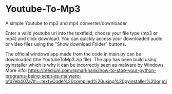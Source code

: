 # Youtube-To-Mp3
A simple Youtube to mp3 and mp4 converter/downloader

Enter a valid youtube url into the textfield, choose your file type (mp3 or mp4) and click download.
You can quickly access your downloaded audio or video files using the "Show download Folder" buttons.


The official windows app made from the code in main.py can be downloaded (the YoutubeToMp3.zip file).
The app has been build using pyinstaller which is why it can be incorrectly seen as malware by Windows.
More info:
https://medium.com/@markhank/how-to-stop-your-python-programs-being-seen-as-malware-bfd7eb407a7#:~:text=Code%20compiled%20using%20pyinstaller%20or,ml.

